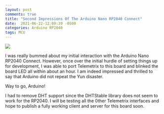 ```yaml
---
layout: post
comments: true
title: "Second Impressions Of The Arduino Nano RP2040 Connect"
date:  2021-06-22-12:00:39 -0500
categories: Arduino RP2040
tags: MCU
---
```


![]({{site.url}}/images/nano_2040.jpg)


I was really bummed about my initial interaction with the Arduino 
Nano RP2040 Connect. However, once over the initial hurdle of setting 
things up for development, I was able to port 
Telemetrix to this board and blinked the board LED all 
within about an hour. I am indeed impressed and thrilled to say that Arduino did not repeat the Yun disaster.

Way to go, Arduino!

I had to remove DHT support since the DHTStable library 
does not seem to work for the RP2040. I will be testing all the
0ther Telemetrix interfaces and hope to publish a fully
working client and server for 
this board soon.
